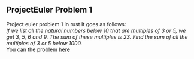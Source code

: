 ## ProjectEuler Problem 1
Project euler  problem 1 in rust
It goes as follows: \
 *If we list all the natural numbers below 10 that are multiples of 3 or 5, we get 3, 5, 6 and 9. The sum of these multiples is 23. 
 Find the sum of all the multiples of 3 or 5 below 1000.* \
 You can the problem [here](https://projecteuler.net/problem=1)
